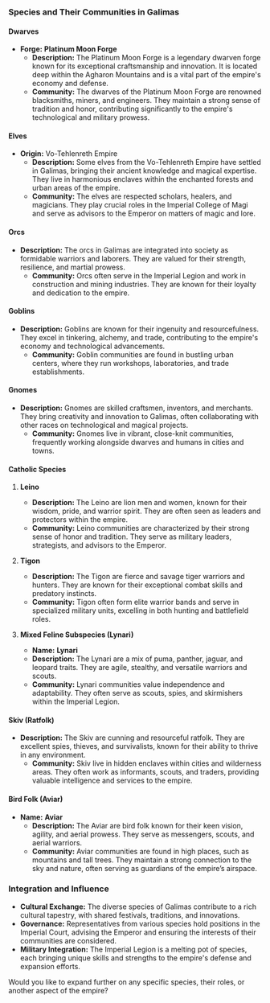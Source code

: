 ### Species and Their Communities in Galimas

#### **Dwarves**
- **Forge:** **Platinum Moon Forge**
  - **Description:** The Platinum Moon Forge is a legendary dwarven forge known for its exceptional craftsmanship and innovation. It is located deep within the Agharon Mountains and is a vital part of the empire's economy and defense.
  - **Community:** The dwarves of the Platinum Moon Forge are renowned blacksmiths, miners, and engineers. They maintain a strong sense of tradition and honor, contributing significantly to the empire's technological and military prowess.

#### **Elves**
- **Origin:** Vo-Tehlenreth Empire
  - **Description:** Some elves from the Vo-Tehlenreth Empire have settled in Galimas, bringing their ancient knowledge and magical expertise. They live in harmonious enclaves within the enchanted forests and urban areas of the empire.
  - **Community:** The elves are respected scholars, healers, and magicians. They play crucial roles in the Imperial College of Magi and serve as advisors to the Emperor on matters of magic and lore.

#### **Orcs**
- **Description:** The orcs in Galimas are integrated into society as formidable warriors and laborers. They are valued for their strength, resilience, and martial prowess.
  - **Community:** Orcs often serve in the Imperial Legion and work in construction and mining industries. They are known for their loyalty and dedication to the empire.

#### **Goblins**
- **Description:** Goblins are known for their ingenuity and resourcefulness. They excel in tinkering, alchemy, and trade, contributing to the empire's economy and technological advancements.
  - **Community:** Goblin communities are found in bustling urban centers, where they run workshops, laboratories, and trade establishments.

#### **Gnomes**
- **Description:** Gnomes are skilled craftsmen, inventors, and merchants. They bring creativity and innovation to Galimas, often collaborating with other races on technological and magical projects.
  - **Community:** Gnomes live in vibrant, close-knit communities, frequently working alongside dwarves and humans in cities and towns.

#### **Catholic Species**

1. **Leino**
   - **Description:** The Leino are lion men and women, known for their wisdom, pride, and warrior spirit. They are often seen as leaders and protectors within the empire.
   - **Community:** Leino communities are characterized by their strong sense of honor and tradition. They serve as military leaders, strategists, and advisors to the Emperor.

2. **Tigon**
   - **Description:** The Tigon are fierce and savage tiger warriors and hunters. They are known for their exceptional combat skills and predatory instincts.
   - **Community:** Tigon often form elite warrior bands and serve in specialized military units, excelling in both hunting and battlefield roles.

3. **Mixed Feline Subspecies (Lynari)**
   - **Name:** **Lynari**
   - **Description:** The Lynari are a mix of puma, panther, jaguar, and leopard traits. They are agile, stealthy, and versatile warriors and scouts.
   - **Community:** Lynari communities value independence and adaptability. They often serve as scouts, spies, and skirmishers within the Imperial Legion.

#### **Skiv (Ratfolk)**
- **Description:** The Skiv are cunning and resourceful ratfolk. They are excellent spies, thieves, and survivalists, known for their ability to thrive in any environment.
  - **Community:** Skiv live in hidden enclaves within cities and wilderness areas. They often work as informants, scouts, and traders, providing valuable intelligence and services to the empire.

#### **Bird Folk (Aviar)**
- **Name:** **Aviar**
  - **Description:** The Aviar are bird folk known for their keen vision, agility, and aerial prowess. They serve as messengers, scouts, and aerial warriors.
  - **Community:** Aviar communities are found in high places, such as mountains and tall trees. They maintain a strong connection to the sky and nature, often serving as guardians of the empire’s airspace.

### Integration and Influence
- **Cultural Exchange:** The diverse species of Galimas contribute to a rich cultural tapestry, with shared festivals, traditions, and innovations.
- **Governance:** Representatives from various species hold positions in the Imperial Court, advising the Emperor and ensuring the interests of their communities are considered.
- **Military Integration:** The Imperial Legion is a melting pot of species, each bringing unique skills and strengths to the empire's defense and expansion efforts.

Would you like to expand further on any specific species, their roles, or another aspect of the empire?